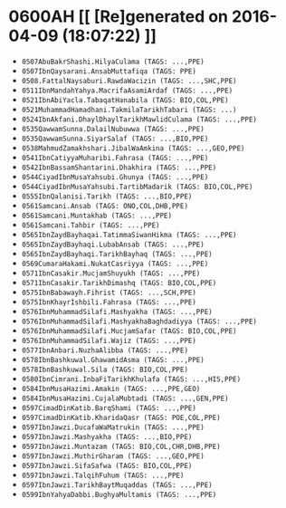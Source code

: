 # 0600AH [[ [Re]generated on 2016-04-09 (18:07:22) ]]

* `0507AbuBakrShashi.HilyaCulama (TAGS: ...,PPE)`
* `0507IbnQaysarani.AnsabMuttafiqa (TAGS: PPE)`
* `0508.FattalNaysaburi.RawdaWacizin (TAGS: ...,SHC,PPE)`
* `0511IbnMandahYahya.MacrifaAsamiArdaf (TAGS: ...,PPE)`
* `0521IbnAbiYacla.TabaqatHanabila (TAGS: BIO,COL,PPE)`
* `0521MuhammadHamadhani.TakmilaTarikhTabari (TAGS: ...)`
* `0524IbnAkfani.DhaylDhaylTarikhMawlidCulama (TAGS: ...,PPE)`
* `0535QawwamSunna.DalailNubuwwa (TAGS: ...,PPE)`
* `0535QawwamSunna.SiyarSalaf (TAGS: ...,BIO,PPE)`
* `0538MahmudZamakhshari.JibalWaAmkina (TAGS: ...,GEO,PPE)`
* `0541IbnCatiyyaMuharibi.Fahrasa (TAGS: ...,PPE)`
* `0542IbnBassamShantarini.Dhakhira (TAGS: ...,PPE)`
* `0544CiyadIbnMusaYahsubi.Ghunya (TAGS: ...,PPE)`
* `0544CiyadIbnMusaYahsubi.TartibMadarik (TAGS: BIO,COL,PPE)`
* `0555IbnQalanisi.Tarikh (TAGS: ...,BIO,PPE)`
* `0561Samcani.Ansab (TAGS: ONO,COL,DHB,PPE)`
* `0561Samcani.Muntakhab (TAGS: ...,PPE)`
* `0561Samcani.Tahbir (TAGS: ...,PPE)`
* `0565IbnZaydBayhaqai.TatimmaSiwanHikma (TAGS: ...,PPE)`
* `0565IbnZaydBayhaqi.LubabAnsab (TAGS: ...,PPE)`
* `0565IbnZaydBayhaqi.TarikhBayhaq (TAGS: ...,PPE)`
* `0569CumaraHakami.NukatCasriyya (TAGS: ...,PPE)`
* `0571IbnCasakir.MucjamShuyukh (TAGS: ...,PPE)`
* `0571IbnCasakir.TarikhDimashq (TAGS: BIO,COL,PPE)`
* `0575IbnBabawayh.Fihrist (TAGS: ...,SCH,PPE)`
* `0575IbnKhayrIshbili.Fahrasa (TAGS: ...,PPE)`
* `0576IbnMuhammadSilafi.Mashyakha (TAGS: ...,PPE)`
* `0576IbnMuhammadSilafi.MashyakhaBaghdadiyya (TAGS: ...,PPE)`
* `0576IbnMuhammadSilafi.MucjamSafar (TAGS: BIO,COL,PPE)`
* `0576IbnMuhammadSilafi.Wajiz (TAGS: ...,PPE)`
* `0577IbnAnbari.NuzhaAlibba (TAGS: ...,PPE)`
* `0578IbnBashkuwal.GhawamidAsma (TAGS: ...,PPE)`
* `0578IbnBashkuwal.Sila (TAGS: BIO,COL,PPE)`
* `0580IbnCimrani.InbaFiTarikhKhulafa (TAGS: ...,HIS,PPE)`
* `0584IbnMusaHazimi.Amakin (TAGS: ...,PPE,GEO)`
* `0584IbnMusaHazimi.CujalaMubtadi (TAGS: ...,GEN,PPE)`
* `0597CimadDinKatib.BarqShami (TAGS: ...,PPE)`
* `0597CimadDinKatib.KharidaQasr (TAGS: POE,COL,PPE)`
* `0597IbnJawzi.DucafaWaMatrukin (TAGS: ...,PPE)`
* `0597IbnJawzi.Mashyakha (TAGS: ...,BIO,PPE)`
* `0597IbnJawzi.Muntazam (TAGS: BIO,COL,CHR,DHB,PPE)`
* `0597IbnJawzi.MuthirGharam (TAGS: ...,GEO,PPE)`
* `0597IbnJawzi.SifaSafwa (TAGS: BIO,COL,PPE)`
* `0597IbnJawzi.TalqihFuhum (TAGS: ...,PPE)`
* `0597IbnJawzi.TarikhBaytMuqaddas (TAGS: ...,PPE)`
* `0599IbnYahyaDabbi.BughyaMultamis (TAGS: ...,PPE)`
